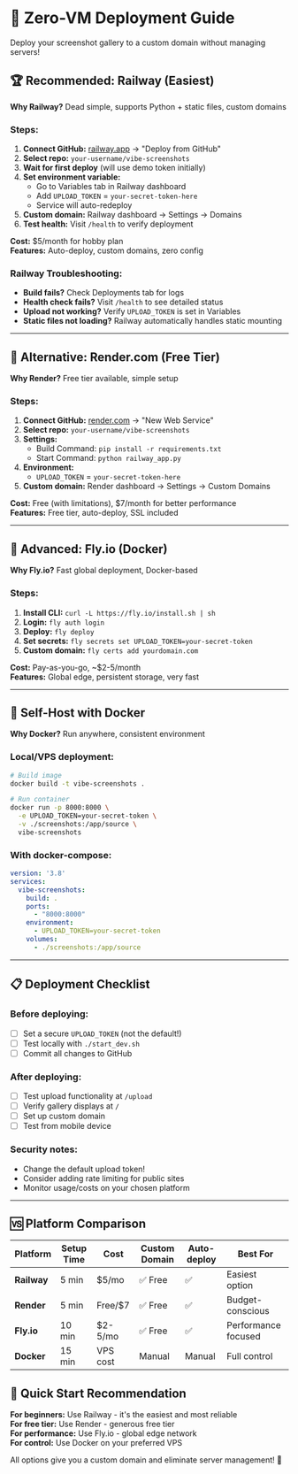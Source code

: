 # 🚀 Zero-VM Deployment Guide

Deploy your screenshot gallery to a custom domain without managing servers!

## 🏆 Recommended: Railway (Easiest)

**Why Railway?** Dead simple, supports Python + static files, custom domains

### Steps:
1. **Connect GitHub:** [railway.app](https://railway.app) → "Deploy from GitHub"
2. **Select repo:** `your-username/vibe-screenshots`
3. **Wait for first deploy** (will use demo token initially)
4. **Set environment variable:**
   - Go to Variables tab in Railway dashboard
   - Add `UPLOAD_TOKEN` = `your-secret-token-here`
   - Service will auto-redeploy
5. **Custom domain:** Railway dashboard → Settings → Domains
6. **Test health:** Visit `/health` to verify deployment

**Cost:** $5/month for hobby plan  
**Features:** Auto-deploy, custom domains, zero config

### Railway Troubleshooting:
- **Build fails?** Check Deployments tab for logs
- **Health check fails?** Visit `/health` to see detailed status
- **Upload not working?** Verify `UPLOAD_TOKEN` is set in Variables
- **Static files not loading?** Railway automatically handles static mounting

---

## 🥈 Alternative: Render.com (Free Tier)

**Why Render?** Free tier available, simple setup

### Steps:
1. **Connect GitHub:** [render.com](https://render.com) → "New Web Service"
2. **Select repo:** `your-username/vibe-screenshots`
3. **Settings:**
   - Build Command: `pip install -r requirements.txt`
   - Start Command: `python railway_app.py`
4. **Environment:**
   - `UPLOAD_TOKEN` = `your-secret-token-here`
5. **Custom domain:** Render dashboard → Settings → Custom Domains

**Cost:** Free (with limitations), $7/month for better performance  
**Features:** Free tier, auto-deploy, SSL included

---

## 🔧 Advanced: Fly.io (Docker)

**Why Fly.io?** Fast global deployment, Docker-based

### Steps:
1. **Install CLI:** `curl -L https://fly.io/install.sh | sh`
2. **Login:** `fly auth login`
3. **Deploy:** `fly deploy`
4. **Set secrets:** `fly secrets set UPLOAD_TOKEN=your-secret-token`
5. **Custom domain:** `fly certs add yourdomain.com`

**Cost:** Pay-as-you-go, ~$2-5/month  
**Features:** Global edge, persistent storage, very fast

---

## 🐳 Self-Host with Docker

**Why Docker?** Run anywhere, consistent environment

### Local/VPS deployment:
```bash
# Build image
docker build -t vibe-screenshots .

# Run container
docker run -p 8000:8000 \
  -e UPLOAD_TOKEN=your-secret-token \
  -v ./screenshots:/app/source \
  vibe-screenshots
```

### With docker-compose:
```yaml
version: '3.8'
services:
  vibe-screenshots:
    build: .
    ports:
      - "8000:8000"
    environment:
      - UPLOAD_TOKEN=your-secret-token
    volumes:
      - ./screenshots:/app/source
```

---

## 📋 Deployment Checklist

### Before deploying:
- [ ] Set a secure `UPLOAD_TOKEN` (not the default!)
- [ ] Test locally with `./start_dev.sh`
- [ ] Commit all changes to GitHub

### After deploying:
- [ ] Test upload functionality at `/upload`
- [ ] Verify gallery displays at `/`
- [ ] Set up custom domain
- [ ] Test from mobile device

### Security notes:
- Change the default upload token!
- Consider adding rate limiting for public sites
- Monitor usage/costs on your chosen platform

---

## 🆚 Platform Comparison

| Platform | Setup Time | Cost | Custom Domain | Auto-deploy | Best For |
|----------|------------|------|---------------|-------------|----------|
| **Railway** | 5 min | $5/mo | ✅ Free | ✅ | Easiest option |
| **Render** | 5 min | Free/$7 | ✅ Free | ✅ | Budget-conscious |
| **Fly.io** | 10 min | $2-5/mo | ✅ Free | ✅ | Performance focused |
| **Docker** | 15 min | VPS cost | Manual | Manual | Full control |

## 🎯 Quick Start Recommendation

**For beginners:** Use Railway - it's the easiest and most reliable  
**For free tier:** Use Render - generous free tier  
**For performance:** Use Fly.io - global edge network  
**For control:** Use Docker on your preferred VPS

All options give you a custom domain and eliminate server management! 🎉